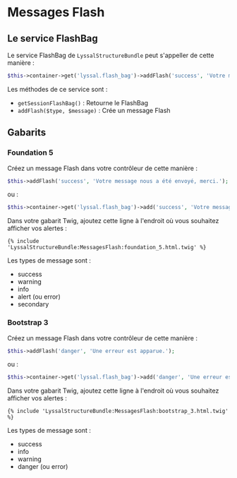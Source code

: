 # Messages Flash


## Le service FlashBag

Le service FlashBag de `LyssalStructureBundle` peut s'appeller de cette manière :

```php
$this->container->get('lyssal.flash_bag')->addFlash('success', 'Votre message nous a été envoyé, merci.');
```

Les méthodes de ce service sont :

* `getSessionFlashBag()` : Retourne le FlashBag
* `addFlash($type, $message)` : Crée un message Flash


## Gabarits

### Foundation 5

Créez un message Flash dans votre contrôleur de cette manière :
```php
$this->addFlash('success', 'Votre message nous a été envoyé, merci.');
```

ou :
```php
$this->container->get('lyssal.flash_bag')->add('success', 'Votre message nous a été envoyé, merci.');
```

Dans votre gabarit Twig, ajoutez cette ligne à l'endroit où vous souhaitez afficher vos alertes :
```twig
{% include 'LyssalStructureBundle:MessagesFlash:foundation_5.html.twig' %}
```

Les types de message sont :
* success
* warning
* info
* alert (ou error)
* secondary


### Bootstrap 3

Créez un message Flash dans votre contrôleur de cette manière :
```php
$this->addFlash('danger', 'Une erreur est apparue.');
```

ou :
```php
$this->container->get('lyssal.flash_bag')->add('danger', 'Une erreur est apparue.');
```

Dans votre gabarit Twig, ajoutez cette ligne à l'endroit où vous souhaitez afficher vos alertes :
```twig
{% include 'LyssalStructureBundle:MessagesFlash:bootstrap_3.html.twig' %}
```

Les types de message sont :
* success
* info
* warning
* danger (ou error)
